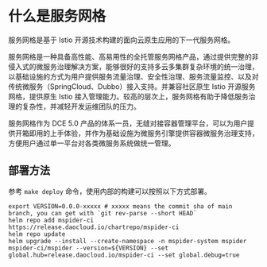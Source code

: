 # 什么是服务网格

服务网格是基于 Istio 开源技术构建的面向云原生应用的下一代服务网格。

服务网格是一种具备高性能、高易用性的全托管服务网格产品，通过提供完整的非侵入式的微服务治理解决方案，能够很好的支持多云多集群复杂环境的统一治理，以基础设施的方式为用户提供服务流量治理、安全性治理、服务流量监控、以及对传统微服务（SpringCloud、Dubbo）接入支持。并兼容社区原生 Istio 开源服务网格，提供原生 Istio 接入管理能力。较高的层次上，服务网格有助于降低服务治理的复杂性，并减轻开发运维团队的压力。

服务网格作为 DCE 5.0 产品的体系一员，无缝对接容器管理平台，可以为用户提供开箱即用的上手体验，并作为基础设施为微服务引擎提供容器微服务治理支持，方便用户通过单一平台对各类微服务系统做统一管理。

## 部署方法

参考 `make deploy` 命令，使用内部的构建可以按照以下方式部署。

```console
export VERSION=0.0.0-xxxxx # xxxxx means the commit sha of main branch, you can get with `git rev-parse --short HEAD`
helm repo add mspider-ci https://release.daocloud.io/chartrepo/mspider-ci
helm repo update
helm upgrade --install --create-namespace -n mspider-system mspider mspider-ci/mspider --version=${VERSION} --set global.hub=release.daocloud.io/mspider-ci --set global.debug=true
```
